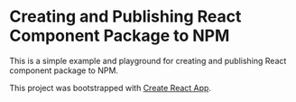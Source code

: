 # Creating and Publishing React Component Package to NPM

This is a simple example and playground for creating and publishing React component package to NPM.


This project was bootstrapped with [Create React App](https://github.com/facebook/create-react-app).
